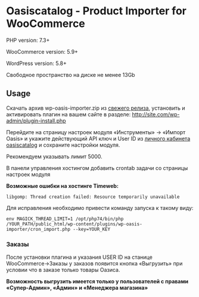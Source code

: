 # Oasiscatalog - Product Importer for WooCommerce

PHP version: 7.3+

WooCommerce version: 5.9+

WordPress version: 5.8+

Свободное пространство на диске не менее 13Gb

## Usage

Скачать архив wp-oasis-importer.zip из [свежего релиза](https://github.com/oasis-catalog/wp-oasis-importer/releases), установить и активировать плагин на вашем сайте в разделе: http://site.com/wp-admin/plugin-install.php

Перейдите на страницу настроек модуля «Инструменты» -> «Импорт Oasis» и укажите действующий API ключ и User ID из [личного кабинета oasiscatalog](https://www.oasiscatalog.com/cabinet/integrations) и сохраните настройки модуля. 

Рекомендуем указывать лимит 5000. 

В панели управления хостингом добавить crontab задачи со страницы настроек модуля

**Возможные ошибки на хостинге Timeweb:**

```libgomp: Thread creation failed: Resource temporarily unavailable```

Для исправления необходимо привести команду запуска к такому виду:

```
env MAGICK_THREAD_LIMIT=1 /opt/php74/bin/php /YOUR_PATH/public_html/wp-content/plugins/wp-oasis-importer/cron_import.php --key=YOUR_KEY
```

### Заказы

После установки плагина и указания USER ID на станице WooCommerce->Заказы у заказов появится кнопка «Выгрузить» при условии что в заказе только товары Оазиса. 

**Возможность выгрузить имеется только у пользователей с правами «Супер-Админ», «Админ» и «Менеджера магазина»** 

